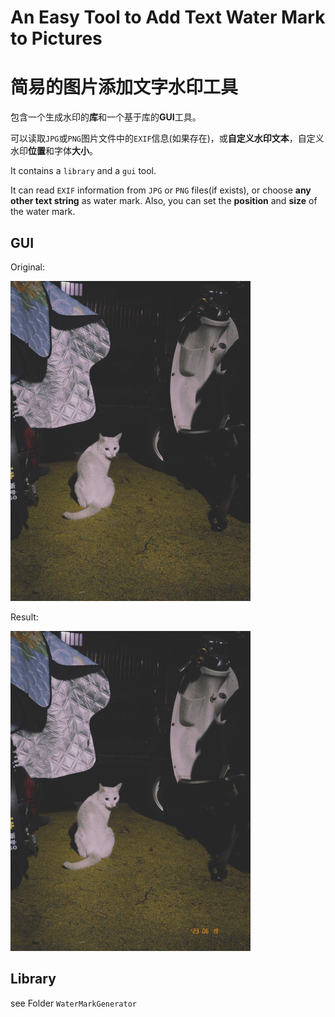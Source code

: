 # An Easy Tool to Add Text Water Mark to Pictures

# 简易的图片添加文字水印工具

包含一个生成水印的**库**和一个基于库的**GUI**工具。

可以读取`JPG`或`PNG`图片文件中的`EXIF`信息(如果存在)，或**自定义水印文本**，自定义水印**位置**和字体**大小**。

It contains a `library` and a `gui` tool.

It can read `EXIF` information from `JPG` or `PNG` files(if exists), or choose **any other text string** as water mark. Also, you can set the **position** and **size** of the water mark.



## GUI

Original:

<img src="./doc/test_pic.jpg" alt="test_pic" style="zoom: 50%;" />

Result:

<img src="./doc/result_pic.jpg" alt="result_pic" style="zoom: 50%;" />

## Library

see Folder `WaterMarkGenerator`







